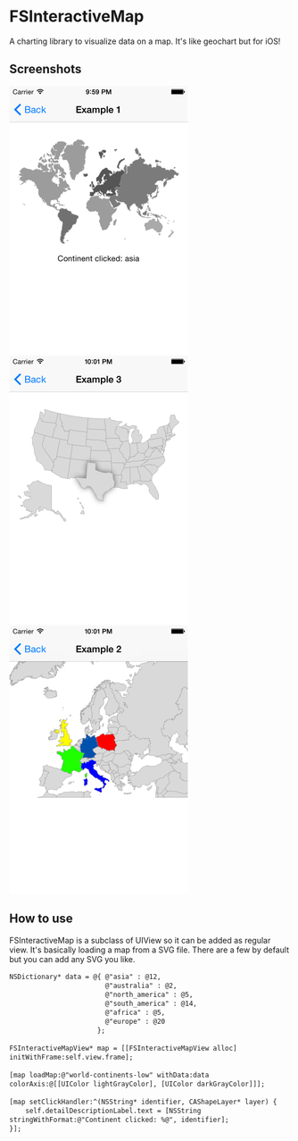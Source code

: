 FSInteractiveMap
================

A charting library to visualize data on a map. It's like geochart but for iOS!

Screenshots
---
<img src="Screenshots/screen00.png" width="320px" />&nbsp;<img src="Screenshots/screen01.png" width="320px" />&nbsp;<img src="Screenshots/screen02.png" width="320px" />

How to use
---
FSInteractiveMap is a subclass of UIView so it can be added as regular view. It's basically loading a map from a SVG file. There are a few by default but you can add any SVG you like.

```objc
NSDictionary* data = @{	@"asia" : @12,
                        @"australia" : @2,
                        @"north_america" : @5,
                        @"south_america" : @14,
                        @"africa" : @5,
                        @"europe" : @20
                      };
    
FSInteractiveMapView* map = [[FSInteractiveMapView alloc] initWithFrame:self.view.frame];

[map loadMap:@"world-continents-low" withData:data colorAxis:@[[UIColor lightGrayColor], [UIColor darkGrayColor]]];

[map setClickHandler:^(NSString* identifier, CAShapeLayer* layer) {
    self.detailDescriptionLabel.text = [NSString stringWithFormat:@"Continent clicked: %@", identifier];
}];
```